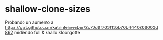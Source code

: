 # shallow-clone-sizes
Probando un aumento a https://gist.github.com/katrinleinweber/2c76d9f763f135b76b4440268603d862 midiendo full &amp; shallo kloongotte
